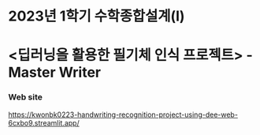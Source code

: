 # 2023년 1학기 수학종합설계(I)

# <딥러닝을 활용한 필기체 인식 프로젝트> - Master Writer

### Web site
https://kwonbk0223-handwriting-recognition-project-using-dee-web-6cxbo9.streamlit.app/
